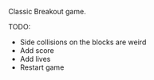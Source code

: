 Classic Breakout game.

TODO:
- Side collisions on the blocks are weird
- Add score
- Add lives
- Restart game
